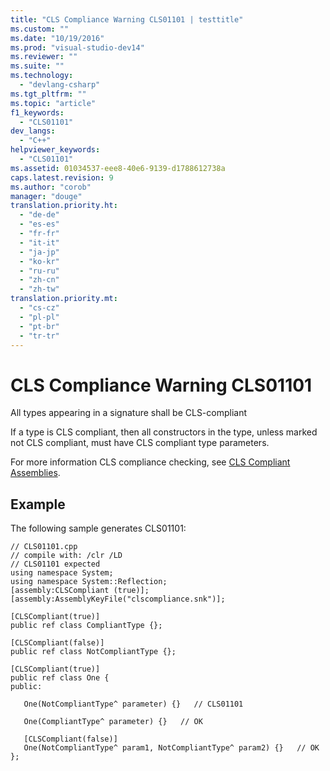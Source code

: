 ```yaml
---
title: "CLS Compliance Warning CLS01101 | testtitle"
ms.custom: ""
ms.date: "10/19/2016"
ms.prod: "visual-studio-dev14"
ms.reviewer: ""
ms.suite: ""
ms.technology: 
  - "devlang-csharp"
ms.tgt_pltfrm: ""
ms.topic: "article"
f1_keywords: 
  - "CLS01101"
dev_langs: 
  - "C++"
helpviewer_keywords: 
  - "CLS01101"
ms.assetid: 01034537-eee8-40e6-9139-d1788612738a
caps.latest.revision: 9
ms.author: "corob"
manager: "douge"
translation.priority.ht: 
  - "de-de"
  - "es-es"
  - "fr-fr"
  - "it-it"
  - "ja-jp"
  - "ko-kr"
  - "ru-ru"
  - "zh-cn"
  - "zh-tw"
translation.priority.mt: 
  - "cs-cz"
  - "pl-pl"
  - "pt-br"
  - "tr-tr"
---
```

# CLS Compliance Warning CLS01101
All types appearing in a signature shall be CLS-compliant  
  
 If a type is CLS compliant, then all constructors in the type, unless marked not CLS compliant, must have CLS compliant type parameters.  
  
 For more information CLS compliance checking, see [CLS Compliant Assemblies](http://msdn.microsoft.com/en-us/3320b57e-ea55-4697-a17d-f509a36a3c93).  
  
## Example  
 The following sample generates CLS01101:  
  
```  
// CLS01101.cpp  
// compile with: /clr /LD  
// CLS01101 expected  
using namespace System;  
using namespace System::Reflection;  
[assembly:CLSCompliant (true)];  
[assembly:AssemblyKeyFile("clscompliance.snk")];  
  
[CLSCompliant(true)]  
public ref class CompliantType {};  
  
[CLSCompliant(false)]  
public ref class NotCompliantType {};  
  
[CLSCompliant(true)]  
public ref class One {  
public:  
  
   One(NotCompliantType^ parameter) {}   // CLS01101  
  
   One(CompliantType^ parameter) {}   // OK  
  
   [CLSCompliant(false)]  
   One(NotCompliantType^ param1, NotCompliantType^ param2) {}   // OK  
};  
```
